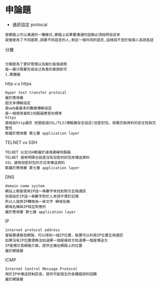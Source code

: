 # 申論題
- 通訊協定 protocal 
```
是網路上可以溝通的一種模式,網路上如果要溝通的話都必須按照協定來
就像是為了不同國家,說著不同語言的人,制定一個共同的語言,這樣就不至於每個人各說各話
```
分層
```

分層是為了更好管理以及細化每個過程
每一層只需要完成自己負責的東西即可
1.實體層
```
http v.s https
```
Hyper text transfer protocal
屬於應用層
超文本傳輸協定
是web最基本的數據傳輸協定
是一個使用者和1伺服器應答的標準
https
是經由http通訊 但是經過SSL/TLS(傳輸層安全協定)加密封包，保護交換資料的安全性與完整性
都屬於應用層 第七層 application layer
```
TELNET vs SSH
```
TELNET 以及SSH都屬於遠端連線伺服器
TELNET 適用明碼也就是沒有加密的封包來傳送資料
SSL 適用加密封包的方式來傳送資料
都屬於應用層 第七層 application layer
```
DNS
```
domain name system
網站上都是使用IP這一串數字來找到對方互相通訊
但是由於IP這一串數字對於人來說不便於記憶
所以人就將IP轉換為一串文字 網域名稱
網域名稱與IP相互對應的
屬於應用層 第七層 application layer
```
IP
```
internet protocol address
當裝置連接至網路，可以得到一組IP位置，裝置可以利用IP位置互相通訊
如果沒有IP位置便無法知道哪一個是接收方知道哪一個是傳送方
IP是標示其網路介面，提供主機在網路上的位置
屬於網路層
```
ICMP
```
Internet Control Message Protocol
用於IP中傳送控制訊息，提供可能發生的各種錯誤的回饋
屬於網路層

```
